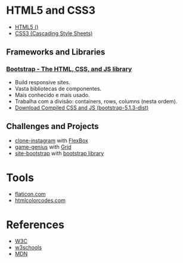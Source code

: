 # HTML5 and CSS3

- [HTML5 ()]()
- [CSS3 (Cascading Style Sheets)]()

## Frameworks and Libraries

### [Bootstrap - The HTML, CSS, and JS library](https://getbootstrap.com)
- Build responsive sites.
- Vasta bibliotecas de componentes.
- Mais conhecido e mais usado.
- Trabalha com a divisão: containers, rows, columns (nesta ordem).
- [Download Compiled CSS and JS (bootstrap-5.1.3-dist)](https://github.com/twbs/bootstrap/releases/download/v5.1.3/bootstrap-5.1.3-dist.zip)

## Challenges and Projects
- [clone-instagram]() with [FlexBox]()
- [game-genius]() with [Grid]()
- [site-bootstrap]() with [bootstrap library](https://getbootstrap.com)

# Tools
* [flaticon.com](https://www.flaticon.com)
* [htmlcolorcodes.com](https://htmlcolorcodes.com)
# References
* [W3C](https://www.w3.org)
* [w3schools](https://www.w3schools.com)
* [MDN](https://developer.mozilla.org)